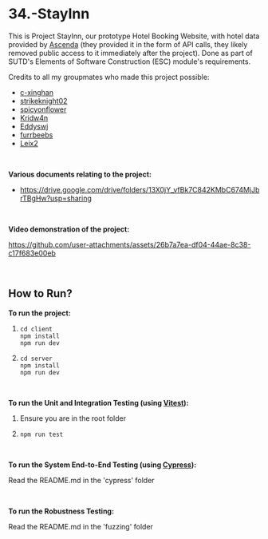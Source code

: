 # 34.-StayInn
This is Project StayInn, our prototype Hotel Booking Website, with hotel data provided by [Ascenda](https://www.ascenda.com/) (they provided it in the form of API calls, they likely
removed public access to it immediately after the project). Done as part of SUTD's Elements of Software Construction (ESC) module's requirements.

Credits to all my groupmates who made this project possible:
- [c-xinghan](https://github.com/c-xinghan)
- [strikeknight02](https://github.com/strikeknight02)
- [spicyonflower](https://github.com/aaj1510)
- [Kridw4n](https://github.com/Kridw4n)
- [Eddyswj](https://github.com/Eddyswj)
- [furrbeebs](https://github.com/furrbeebs)
- [Leix2](https://github.com/Leix2)

<br>

**Various documents relating to the project:**
- https://drive.google.com/drive/folders/13X0jY_vfBk7C842KMbC674MjJbrTBgHw?usp=sharing

<br>

**Video demonstration of the project:**


https://github.com/user-attachments/assets/26b7a7ea-df04-44ae-8c38-c17f683e00eb

<br>

## How to Run?
**To run the project:**
1. ```
   cd client
   npm install
   npm run dev
   ```
2. ```
   cd server
   npm install
   npm run dev
   ```

<br>

**To run the Unit and Integration Testing (using [Vitest](https://vitest.dev/)):**
1. Ensure you are in the root folder
2. ```
   npm run test
   ```

<br>

**To run the System End-to-End Testing (using [Cypress](https://www.cypress.io/)):**

Read the README.md in the 'cypress' folder

<br>

**To run the Robustness Testing:**

Read the README.md in the 'fuzzing' folder

